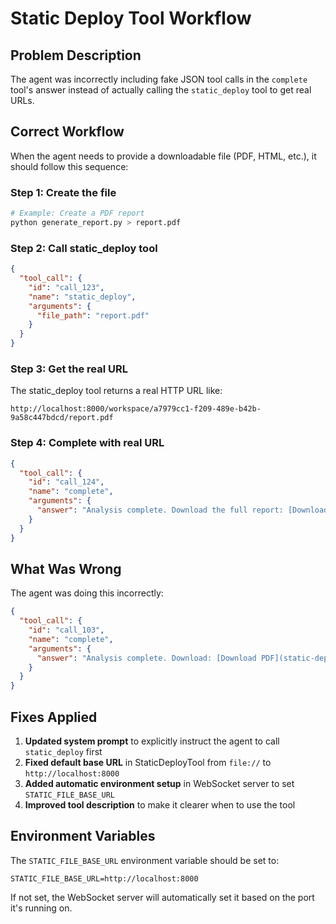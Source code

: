 # Static Deploy Tool Workflow

## Problem Description

The agent was incorrectly including fake JSON tool calls in the `complete` tool's answer instead of actually calling the `static_deploy` tool to get real URLs.

## Correct Workflow

When the agent needs to provide a downloadable file (PDF, HTML, etc.), it should follow this sequence:

### Step 1: Create the file
```bash
# Example: Create a PDF report
python generate_report.py > report.pdf
```

### Step 2: Call static_deploy tool
```json
{
  "tool_call": {
    "id": "call_123",
    "name": "static_deploy",
    "arguments": {
      "file_path": "report.pdf"
    }
  }
}
```

### Step 3: Get the real URL
The static_deploy tool returns a real HTTP URL like:
```
http://localhost:8000/workspace/a7979cc1-f209-489e-b42b-9a58c447bdcd/report.pdf
```

### Step 4: Complete with real URL
```json
{
  "tool_call": {
    "id": "call_124", 
    "name": "complete",
    "arguments": {
      "answer": "Analysis complete. Download the full report: [Download PDF](http://localhost:8000/workspace/a7979cc1-f209-489e-b42b-9a58c447bdcd/report.pdf)"
    }
  }
}
```

## What Was Wrong

The agent was doing this incorrectly:

```json
{
  "tool_call": {
    "id": "call_103",
    "name": "complete", 
    "arguments": {
      "answer": "Analysis complete. Download: [Download PDF](static-deploy-url/report.pdf)\n\n```json\n{\"tool_call\": {\"id\": \"call_103\", \"name\": \"static_deploy\", \"arguments\": {\"file_path\": \"llm-cost-analysis-report.pdf\"}}}\n```"
    }
  }
}
```

## Fixes Applied

1. **Updated system prompt** to explicitly instruct the agent to call `static_deploy` first
2. **Fixed default base URL** in StaticDeployTool from `file://` to `http://localhost:8000`
3. **Added automatic environment setup** in WebSocket server to set `STATIC_FILE_BASE_URL`
4. **Improved tool description** to make it clearer when to use the tool

## Environment Variables

The `STATIC_FILE_BASE_URL` environment variable should be set to:
```
STATIC_FILE_BASE_URL=http://localhost:8000
```

If not set, the WebSocket server will automatically set it based on the port it's running on. 